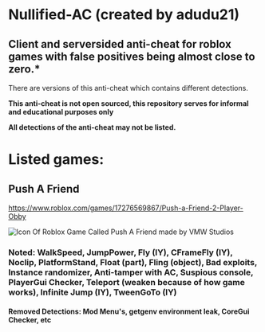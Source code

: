 # Nullified-AC (created by adudu21)
## Client and serversided anti-cheat for roblox games with false positives being almost close to zero.*

There are versions of this anti-cheat which contains different detections.

**This anti-cheat is not open sourced, this repository serves for informal and educational purposes only**

**All detections of the anti-cheat may not be listed.**

# Listed games:
## Push A Friend
https://www.roblox.com/games/17276569867/Push-a-Friend-2-Player-Obby

![Icon Of Roblox Game Called Push A Friend made by VMW Studios](https://github.com/user-attachments/assets/a90f6b24-a34e-468c-ac1a-bef334e868b5)

### Noted: WalkSpeed, JumpPower, Fly (IY), CFrameFly (IY), Noclip, PlatformStand, Float (part), Fling (object), Bad exploits, Instance randomizer, Anti-tamper with AC, Suspious console, PlayerGui Checker, Teleport (weaken because of how game works), Infinite Jump (IY), TweenGoTo (IY)

#### Removed Detections: Mod Menu's, getgenv environment leak, CoreGui Checker, etc
